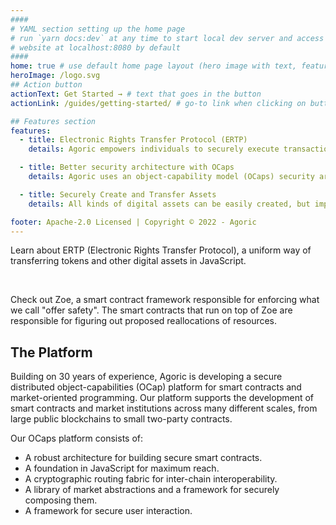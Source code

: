 ```yaml
---
####
# YAML section setting up the home page
# run `yarn docs:dev` at any time to start local dev server and access
# website at localhost:8080 by default
####
home: true # use default home page layout (hero image with text, features section)
heroImage: /logo.svg
## Action button
actionText: Get Started → # text that goes in the button
actionLink: /guides/getting-started/ # go-to link when clicking on button

## Features section
features:
  - title: Electronic Rights Transfer Protocol (ERTP)
    details: Agoric empowers individuals to securely execute transactions, establish new markets, and craft novel patterns of exchange — without centralized control.

  - title: Better security architecture with OCaps
    details: Agoric uses an object-capability model (OCaps) security architecture, in which access to a programming object itself is the authority to use the object.

  - title: Securely Create and Transfer Assets
    details: All kinds of digital assets can be easily created, but importantly, they can be transferred in exactly the same ways, with exactly the same security properties.

footer: Apache-2.0 Licensed | Copyright © 2022 - Agoric
---
```


<div class="flex flex--column flex--center">
  <p>
    Learn about ERTP (Electronic Rights Transfer Protocol), a uniform way of transferring tokens and other digital assets in JavaScript.
  </p>
  <Button-Action-Link
    text="Explore ERTP"
    link="/guides/ertp/"
  />
</div>
<br>
<div class="flex flex--column flex--center">
  <p>Check out Zoe, a smart contract framework responsible for enforcing what we call "offer safety". The smart contracts that run on top of Zoe are responsible for figuring out proposed reallocations of resources.
  </p>
  <Button-Action-Link
    text="Build on Zoe"
    link="/guides/zoe/"
  />
</div>

## The Platform

Building on 30 years of experience, Agoric is developing a secure distributed object-capabilities (OCap) platform for smart contracts and market-oriented programming. Our platform supports the development of smart contracts and market institutions across many different scales, from large public blockchains to small two-party contracts.

Our OCaps platform consists of:

- A robust architecture for building secure smart contracts.
- A foundation in JavaScript for maximum reach.
- A cryptographic routing fabric for inter-chain interoperability.
- A library of market abstractions and a framework for securely composing them.
- A framework for secure user interaction.
